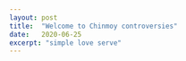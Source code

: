 ```yaml
---
layout: post
title:  "Welcome to Chinmoy controversies"
date:   2020-06-25
excerpt: "simple love serve"
---
```

